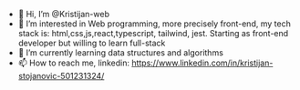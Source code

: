 - 👋 Hi, I’m @Kristijan-web
- 👀 I’m interested in Web programming, more precisely front-end, my tech stack is: html,css,js,react,typescript, tailwind, jest. Starting as front-end developer but willing to learn full-stack
- 🌱 I’m currently learning data structures and algorithms
- 📫 How to reach me, linkedin: https://www.linkedin.com/in/kristijan-stojanovic-501231324/

<!---
Kristijan-web/Kristijan-web is a ✨ special ✨ repository because its `README.md` (this file) appears on your GitHub profile.
You can click the Preview link to take a look at your changes.
--->

